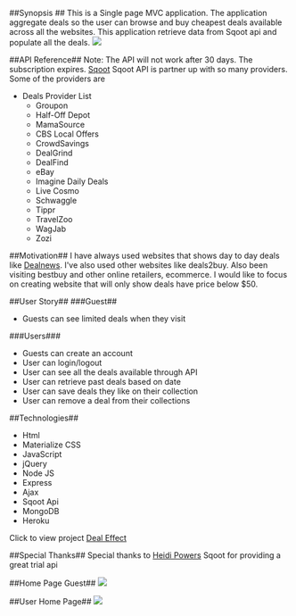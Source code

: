 ##Synopsis ##
This is a Single page MVC application. The application aggregate deals so the user can browse and buy cheapest deals available across all the websites. This application retrieve data from Sqoot api and populate all the deals. 
![](http://i.giphy.com/fJKG1UTK7k64w.gif)

##API Reference##
Note: The API will not work after 30 days. The subscription expires. 
[Sqoot](https://www.sqoot.com/)
Sqoot API is partner up with so many providers. Some of the providers are 
* Deals Provider List
  * Groupon
  * Half-Off Depot
  * MamaSource
  * CBS Local Offers
  * CrowdSavings
  * DealGrind
  * DealFind
  * eBay
  * Imagine Daily Deals
  * Live Cosmo
  * Schwaggle
  * Tippr
  * TravelZoo
  * WagJab
  * Zozi
 


##Motivation##
I have always used websites that shows day to day deals like [Dealnews](http://dealnews.com/). I've also used other websites like deals2buy. Also been visiting bestbuy and other online retailers, ecommerce. I would like to focus on creating website that will only show deals have price below $50. 


##User Story##
###Guest##
* Guests can see limited deals when they visit

###Users###
* Guests can create an account
* User can login/logout
* User can see all the deals available through API
* User can retrieve past deals based on date
* User can save deals they like on their collection
* User can remove a deal from their collections

##Technologies##
* Html
* Materialize CSS
* JavaScript
* jQuery
* Node JS
* Express
* Ajax
* Sqoot Api
* MongoDB
* Heroku


Click to view project [Deal Effect](https://fierce-forest-94335.herokuapp.com/)

##Special Thanks##
Special thanks to [Heidi Powers](https://github.com/monsterpony)
Sqoot for providing a great trial api



##Home Page Guest##
![](http://i.imgur.com/6z0Sjzd.png)

##User Home Page##
![](http://i.imgur.com/9sFCksJ.png)

